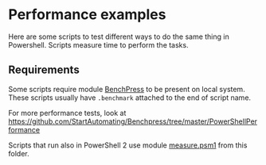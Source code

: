 # Performance examples

Here are some scripts to test different ways to do the same thing in Powershell.
Scripts measure time to perform the tasks.

## Requirements

Some scripts require module [BenchPress](https://www.powershellgallery.com/packages/Benchpress)
to be present on local system.  These scripts usually have `.benchmark` attached
to the end of script name.

For more performance tests, look at https://github.com/StartAutomating/Benchpress/tree/master/PowerShellPerformance

Scripts that run also in PowerShell 2 use module [measure.psm1](measure.psm1)
from this folder.
